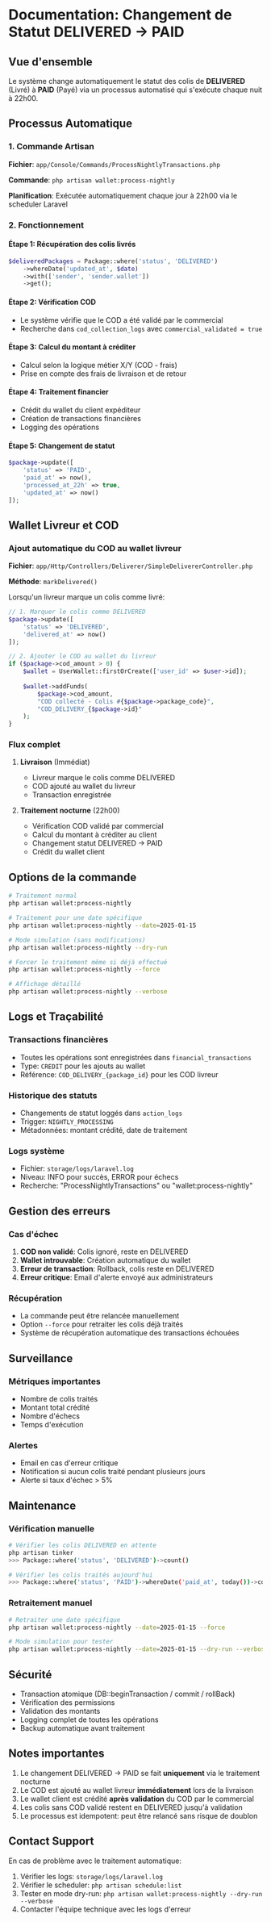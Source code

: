 # Documentation: Changement de Statut DELIVERED → PAID

## Vue d'ensemble

Le système change automatiquement le statut des colis de **DELIVERED** (Livré) à **PAID** (Payé) via un processus automatisé qui s'exécute chaque nuit à 22h00.

## Processus Automatique

### 1. Commande Artisan
**Fichier**: `app/Console/Commands/ProcessNightlyTransactions.php`

**Commande**: `php artisan wallet:process-nightly`

**Planification**: Exécutée automatiquement chaque jour à 22h00 via le scheduler Laravel

### 2. Fonctionnement

#### Étape 1: Récupération des colis livrés
```php
$deliveredPackages = Package::where('status', 'DELIVERED')
    ->whereDate('updated_at', $date)
    ->with(['sender', 'sender.wallet'])
    ->get();
```

#### Étape 2: Vérification COD
- Le système vérifie que le COD a été validé par le commercial
- Recherche dans `cod_collection_logs` avec `commercial_validated = true`

#### Étape 3: Calcul du montant à créditer
- Calcul selon la logique métier X/Y (COD - frais)
- Prise en compte des frais de livraison et de retour

#### Étape 4: Traitement financier
- Crédit du wallet du client expéditeur
- Création de transactions financières
- Logging des opérations

#### Étape 5: Changement de statut
```php
$package->update([
    'status' => 'PAID',
    'paid_at' => now(),
    'processed_at_22h' => true,
    'updated_at' => now()
]);
```

## Wallet Livreur et COD

### Ajout automatique du COD au wallet livreur

**Fichier**: `app/Http/Controllers/Deliverer/SimpleDelivererController.php`

**Méthode**: `markDelivered()`

Lorsqu'un livreur marque un colis comme livré:

```php
// 1. Marquer le colis comme DELIVERED
$package->update([
    'status' => 'DELIVERED',
    'delivered_at' => now()
]);

// 2. Ajouter le COD au wallet du livreur
if ($package->cod_amount > 0) {
    $wallet = UserWallet::firstOrCreate(['user_id' => $user->id]);
    
    $wallet->addFunds(
        $package->cod_amount,
        "COD collecté - Colis #{$package->package_code}",
        "COD_DELIVERY_{$package->id}"
    );
}
```

### Flux complet

1. **Livraison** (Immédiat)
   - Livreur marque le colis comme DELIVERED
   - COD ajouté au wallet du livreur
   - Transaction enregistrée

2. **Traitement nocturne** (22h00)
   - Vérification COD validé par commercial
   - Calcul du montant à créditer au client
   - Changement statut DELIVERED → PAID
   - Crédit du wallet client

## Options de la commande

```bash
# Traitement normal
php artisan wallet:process-nightly

# Traitement pour une date spécifique
php artisan wallet:process-nightly --date=2025-01-15

# Mode simulation (sans modifications)
php artisan wallet:process-nightly --dry-run

# Forcer le traitement même si déjà effectué
php artisan wallet:process-nightly --force

# Affichage détaillé
php artisan wallet:process-nightly --verbose
```

## Logs et Traçabilité

### Transactions financières
- Toutes les opérations sont enregistrées dans `financial_transactions`
- Type: `CREDIT` pour les ajouts au wallet
- Référence: `COD_DELIVERY_{package_id}` pour les COD livreur

### Historique des statuts
- Changements de statut loggés dans `action_logs`
- Trigger: `NIGHTLY_PROCESSING`
- Métadonnées: montant crédité, date de traitement

### Logs système
- Fichier: `storage/logs/laravel.log`
- Niveau: INFO pour succès, ERROR pour échecs
- Recherche: "ProcessNightlyTransactions" ou "wallet:process-nightly"

## Gestion des erreurs

### Cas d'échec
1. **COD non validé**: Colis ignoré, reste en DELIVERED
2. **Wallet introuvable**: Création automatique du wallet
3. **Erreur de transaction**: Rollback, colis reste en DELIVERED
4. **Erreur critique**: Email d'alerte envoyé aux administrateurs

### Récupération
- La commande peut être relancée manuellement
- Option `--force` pour retraiter les colis déjà traités
- Système de récupération automatique des transactions échouées

## Surveillance

### Métriques importantes
- Nombre de colis traités
- Montant total crédité
- Nombre d'échecs
- Temps d'exécution

### Alertes
- Email en cas d'erreur critique
- Notification si aucun colis traité pendant plusieurs jours
- Alerte si taux d'échec > 5%

## Maintenance

### Vérification manuelle
```bash
# Vérifier les colis DELIVERED en attente
php artisan tinker
>>> Package::where('status', 'DELIVERED')->count()

# Vérifier les colis traités aujourd'hui
>>> Package::where('status', 'PAID')->whereDate('paid_at', today())->count()
```

### Retraitement manuel
```bash
# Retraiter une date spécifique
php artisan wallet:process-nightly --date=2025-01-15 --force

# Mode simulation pour tester
php artisan wallet:process-nightly --date=2025-01-15 --dry-run --verbose
```

## Sécurité

- Transaction atomique (DB::beginTransaction / commit / rollBack)
- Vérification des permissions
- Validation des montants
- Logging complet de toutes les opérations
- Backup automatique avant traitement

## Notes importantes

1. Le changement DELIVERED → PAID se fait **uniquement** via le traitement nocturne
2. Le COD est ajouté au wallet livreur **immédiatement** lors de la livraison
3. Le wallet client est crédité **après validation** du COD par le commercial
4. Les colis sans COD validé restent en DELIVERED jusqu'à validation
5. Le processus est idempotent: peut être relancé sans risque de doublon

## Contact Support

En cas de problème avec le traitement automatique:
1. Vérifier les logs: `storage/logs/laravel.log`
2. Vérifier le scheduler: `php artisan schedule:list`
3. Tester en mode dry-run: `php artisan wallet:process-nightly --dry-run --verbose`
4. Contacter l'équipe technique avec les logs d'erreur
